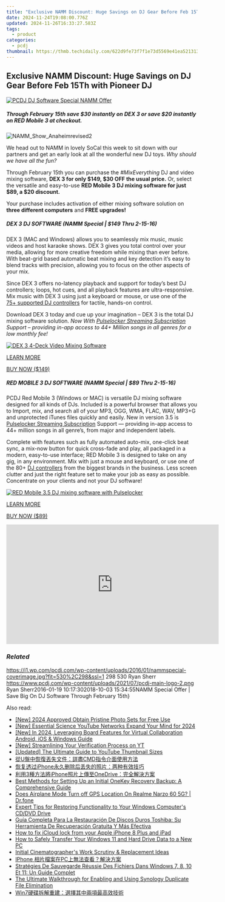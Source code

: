 ```yaml
---
title: "Exclusive NAMM Discount: Huge Savings on DJ Gear Before Feb 15Th with Pioneer DJ"
date: 2024-11-24T19:08:00.776Z
updated: 2024-11-26T16:33:27.583Z
tags:
  - product
categories:
  - pcdj
thumbnail: https://thmb.techidaily.com/622d9fe73f7f1e73d5569e41ea521313a670d1c14e23661bf478ad1eace74e43.jpg
---
```


## Exclusive NAMM Discount: Huge Savings on DJ Gear Before Feb 15Th with Pioneer DJ

[![PCDJ DJ Software Special NAMM Offer](https://i1.wp.com/pcdj.com/wp-content/uploads/2016/01/nammspecial-coverimage.jpg?resize=530%2C298&ssl=1)](https://i1.wp.com/pcdj.com/wp-content/uploads/2016/01/nammspecial-coverimage.jpg?fit=530%2C298&ssl=1 "NAMM Special offer for DJ software")

##### **Through February 15th save $30 instantly on DEX 3 or save $20 instantly on RED Mobile 3 at checkout.**

![](https://i0.wp.com/pcdj.com/wp-content/uploads/2016/01/NAMM_Show_Anaheimrevised2.jpg?fit=275%2C275&ssl=1 "NAMM_Show_Anaheimrevised2")

We head out to NAMM in lovely SoCal this week to sit down with our partners and get an early look at all the wonderful new DJ toys.   _Why should we have all the fun?_

Through February 15th you can purchase the _#MixEverything_ DJ and video mixing software, **DEX 3 for only $149, $30 OFF the usual price.** Or, select the versatile and easy-to-use **RED Mobile 3 DJ mixing software for just $89, a $20 discount.**

Your purchase includes activation of either mixing software solution on **three different computers** and **FREE upgrades!**

##### DEX 3 DJ SOFTWARE (NAMM Special | $149 Thru 2-15-16)

DEX 3 (MAC and Windows) allows you to seamlessly mix music, music videos and host karaoke shows. DEX 3 gives you total control over your media, allowing for more creative freedom while mixing than ever before. With beat-grid based automatic beat mixing and key detection it’s easy to blend tracks with precision, allowing you to focus on the other aspects of your mix.

Since DEX 3 offers no-latency playback and support for today’s best DJ controllers; loops, hot cues, and all playback features are ultra-responsive. Mix music with DEX 3 using just a keyboard or mouse, or use one of the [75+ supported DJ controllers](https://tools.techidaily.com/pcdj/products/) for tactile, hands-on control.

Download DEX 3 today and cue up your imagination – DEX 3 is the total DJ mixing software solution. _Now With [Pulselocker Streaming Subscription](https://tools.techidaily.com/pcdj/products/) Support – providing in-app access to 44+ Million songs in all genres for a low monthly fee!_ 

  
[![DEX 3 4-Deck Video Mixing Software](https://i1.wp.com/pcdj.com/wp-content/uploads/2015/11/dex35withvideo-new-banner.jpg?fit=300%2C169&ssl=1 "DEX 3 Video Mixing Software")](https://i1.wp.com/pcdj.com/wp-content/uploads/2015/11/dex35withvideo-new-banner.jpg?fit=772%2C434&ssl=1)
  
  
[LEARN MORE](https://tools.techidaily.com/pcdj/products/)

  
[BUY NOW ($149)](https://shop.pcdj.com/order/checkout.php?PRODS=4698824&QTY=1&CART=1&CARD=1&AFFILIATE=108875)

##### RED MOBILE 3 DJ SOFTWARE (NAMM Special | $89 Thru 2-15-16)

PCDJ Red Mobile 3 (Windows or MAC) is versatile DJ mixing software designed for all kinds of DJs. Included is a powerful browser that allows you to Import, mix, and search all of your MP3, OGG, WMA, FLAC, WAV, MP3+G and unprotected iTunes files quickly and easily. New in version 3.5 is [Pulselocker Streaming Subscription](https://tools.techidaily.com/pcdj/products/) Support — providing in-app access to 44+ million songs in all genre’s, from major and independent labels.

Complete with features such as fully automated auto-mix, one-click beat sync, a mix-now button for quick cross-fade and play, all packaged in a modern, easy-to-use interface; RED Mobile 3 is designed to take on any gig, in any environment. Mix with just a mouse and keyboard, or use one of the 80+ [DJ controllers](https://tools.techidaily.com/pcdj/products/) from the biggest brands in the business. Less screen clutter and just the right feature set to make your job as easy as possible. Concentrate on your clients and not your DJ software!

  
[![RED Mobile 3.5 DJ mixing software with Pulselocker](https://i2.wp.com/pcdj.com/wp-content/uploads/2015/11/redmobile3-screenshot.jpg?fit=300%2C169&ssl=1 "RED Mobile 3.5 Screen Shot")](https://i2.wp.com/pcdj.com/wp-content/uploads/2015/11/redmobile3-screenshot.jpg?fit=1030%2C579&ssl=1)
  
  
[LEARN MORE](https://tools.techidaily.com/pcdj/products/)

  
[BUY NOW ($89)](https://shop.pcdj.com/order/checkout.php?PRODS=4698827&QTY=1&CART=1&CARD=1&AFFILIATE=108875)

<!-- affiliate ads begin -->
<iframe width="560" height="315" src="https://www.youtube.com/embed/iOVkXoUxLf4?si=QfC18T2cb5OkiaXo&autoplay=1" title="YouTube video player" frameborder="0" allow="accelerometer; autoplay; clipboard-write; encrypted-media; gyroscope; picture-in-picture; web-share" referrerpolicy="strict-origin-when-cross-origin" allowfullscreen></iframe>
<!-- affiliate ads end -->

### _Related_

https://i1.wp.com/pcdj.com/wp-content/uploads/2016/01/nammspecial-coverimage.jpg?fit=530%2C298&ssl=1 298 530 Ryan Sherr https://www.pcdj.com/wp-content/uploads/2021/07/pcdj-main-logo-2.png Ryan Sherr2016-01-19 10:17:302018-10-03 15:34:55NAMM Special Offer | Save Big On DJ Software Through February 15th}

<ins class="adsbygoogle"
     style="display:block"
     data-ad-format="autorelaxed"
     data-ad-client="ca-pub-7571918770474297"
     data-ad-slot="1223367746"></ins>

<ins class="adsbygoogle"
     style="display:block"
     data-ad-client="ca-pub-7571918770474297"
     data-ad-slot="8358498916"
     data-ad-format="auto"
     data-full-width-responsive="true"></ins>

<span class="atpl-alsoreadstyle">Also read:</span>
<div><ul>
<li><a href="https://fox-friendly.techidaily.com/new-2024-approved-obtain-pristine-photo-sets-for-free-use/"><u>[New] 2024 Approved Obtain Pristine Photo Sets for Free Use</u></a></li>
<li><a href="https://facebook-record-videos.techidaily.com/new-essential-science-youtube-networks-expand-your-mind-for-2024/"><u>[New] Essential Science YouTube Networks Expand Your Mind for 2024</u></a></li>
<li><a href="https://screen-capture.techidaily.com/new-in-2024-leveraging-board-features-for-virtual-collaboration-android-ios-and-windows-guide/"><u>[New] In 2024, Leveraging Board Features for Virtual Collaboration Android, iOS & Windows Guide</u></a></li>
<li><a href="https://facebook-video-footage.techidaily.com/new-streamlining-your-verification-process-on-yt/"><u>[New] Streamlining Your Verification Process on YT</u></a></li>
<li><a href="https://eaxpv-info.techidaily.com/updated-the-ultimate-guide-to-youtube-thumbnail-sizes/"><u>[Updated] The Ultimate Guide to YouTube Thumbnail Sizes</u></a></li>
<li><a href="https://discover-able.techidaily.com/ucmd/"><u>從U盤中恢復丟失文件：詳盡CMD指令介面使用方法</u></a></li>
<li><a href="https://discover-able.techidaily.com/1728478447059-iphone/"><u>恢复透过iPhone永久删除后丢失的照片：两种有效技巧</u></a></li>
<li><a href="https://solve-marvelous.techidaily.com/3iphoneonedrive/"><u>利用3種方法將iPhone照片上傳至OneDrive：完全解決方案</u></a></li>
<li><a href="https://discover-able.techidaily.com/best-methods-for-setting-up-an-initial-onekey-recovery-backup-a-comprehensive-guide/"><u>Best Methods for Setting Up an Initial OneKey Recovery Backup: A Comprehensive Guide</u></a></li>
<li><a href="https://fake-location.techidaily.com/does-airplane-mode-turn-off-gps-location-on-realme-narzo-60-5g-drfone-by-drfone-virtual-android/"><u>Does Airplane Mode Turn off GPS Location On Realme Narzo 60 5G? | Dr.fone</u></a></li>
<li><a href="https://common-error.techidaily.com/expert-tips-for-restoring-functionality-to-your-windows-computers-cddvd-drive/"><u>Expert Tips for Restoring Functionality to Your Windows Computer's CD/DVD Drive</u></a></li>
<li><a href="https://discover-able.techidaily.com/guia-completa-para-la-restauracion-de-discos-duros-toshiba-su-herramienta-de-recuperacion-gratuita-y-mas-efectiva/"><u>Guía Completa Para La Restauración De Discos Duros Toshiba: Su Herramienta De Recuperación Gratuita Y Más Efectiva</u></a></li>
<li><a href="https://activate-lock.techidaily.com/how-to-fix-icloud-lock-from-your-apple-iphone-8-plus-and-ipad-by-drfone-ios/"><u>How to fix iCloud lock from your Apple iPhone 8 Plus and iPad</u></a></li>
<li><a href="https://discover-able.techidaily.com/how-to-safely-transfer-your-windows-11-and-hard-drive-data-to-a-new-pc/"><u>How to Safely Transfer Your Windows 11 and Hard Drive Data to a New PC</u></a></li>
<li><a href="https://video-screen-grab.techidaily.com/initial-cinematographers-work-scrutiny-and-replacement-ideas/"><u>Initial Cinematographer's Work Scrutiny & Replacement Ideas</u></a></li>
<li><a href="https://discover-able.techidaily.com/1728506502626-iphone-pc/"><u>IPhone 相片檔案在PC上無法查看？解決方案</u></a></li>
<li><a href="https://discover-able.techidaily.com/strategies-de-sauvegarde-reussie-des-fichiers-dans-windows-7-8-10-et-11-un-guide-complet/"><u>Stratégies De Sauvegarde Réussie Des Fichiers Dans Windows 7, 8, 10 Et 11: Un Guide Complet</u></a></li>
<li><a href="https://discover-able.techidaily.com/the-ultimate-walkthrough-for-enabling-and-using-synology-duplicate-file-elimination/"><u>The Ultimate Walkthrough for Enabling and Using Synology Duplicate File Elimination</u></a></li>
<li><a href="https://discover-able.techidaily.com/1728510319532-win7/"><u>Win7硬碟拆解重建：選擇其中兩項最高效技術</u></a></li>
</ul></div>

